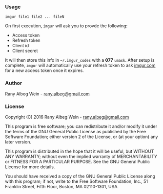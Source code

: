 ### Usage
`imgur file1 file2 ... fileN`

On first execution, `imgur` will ask you to provde the following:

- Access token
- Refresh token
- Client id
- Client secret

It will then store this info in `~/.imgur_codes` with a **077** `umask`. After setup is complete, `imgur` will automatically use your refresh token to ask [imgur.com](http://imgur.com/) for a new access token once it expires.

### Author
Rany Albeg Wein - rany.albeg@gmail.com

### License

Copyright (C) 2016 Rany Albeg Wein - rany.albeg@gmail.com

This program is free software; you can redistribute it and/or
modify it under the terms of the GNU General Public License
as published by the Free Software Foundation; either version 2
of the License, or (at your option) any later version.

This program is distributed in the hope that it will be useful,
but WITHOUT ANY WARRANTY; without even the implied warranty of
MERCHANTABILITY or FITNESS FOR A PARTICULAR PURPOSE.  See the
GNU General Public License for more details.

You should have received a copy of the GNU General Public License
along with this program; if not, write to the Free Software
Foundation, Inc., 51 Franklin Street, Fifth Floor, Boston, MA  02110-1301, USA.


